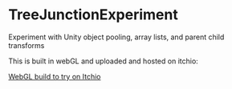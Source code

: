 # TreeJunctionExperiment
Experiment with Unity object pooling, array lists, and parent child transforms

This is built in webGL and uploaded and hosted on itchio:


<a href="https://shaneshanekavanagh.itch.io/treejunction">WebGL build to try on Itchio</a>


